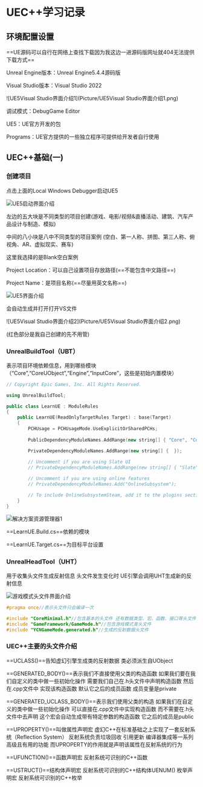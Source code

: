 # **UEC++学习记录**

## 环境配置设置

==UE源码可以自行在网络上查找下载因为我这边一进源码版网址就404无法提供下载方式==

Unreal Engine版本：Unreal Engine5.4.4源码版

Visual Studio版本：Visual Studio 2022

![UE5Visual Studio界面介绍1](Picture/UE5Visual Studio界面介绍1.png)

调试模式：DebugGame Editor

UE5：UE官方开发的包

Programs：UE官方提供的一些独立程序可提供给开发者自行使用

## UEC++基础(一)

### 创建项目

点击上面的Local Windows Debugger启动UE5

![UE5启动界面介绍](Picture/UE5启动界面介绍.png)

左边的五大块是不同类型的项目创建(游戏、电影/视频&直播活动、建筑、汽车产品设计与制造、模拟)

中间的八小块是八中不同类型的项目案例 (空白、第一人称、拼图、第三人称、俯视角、AR、虚拟现实、赛车)

这里我选择的是Blank空白案例

Project Location：可以自己设置项目存放路径(==不能包含中文路径==)

Project Name：是项目名称(==尽量用英文名称==)

![UE5界面介绍](Picture/UE5界面介绍.png)

会自动生成并打开打开VS文件

![UE5Visual Studio界面介绍2](Picture/UE5Visual Studio界面介绍2.png)

(红色部分是我自己创建的先不用管)

### UnrealBuildTool（UBT）

表示项目环境依赖信息，用到哪些模块（“Core”,“CoreUObject”,“Engine”,“InputCore”，这些是初始内置模块）

```C++
// Copyright Epic Games, Inc. All Rights Reserved.

using UnrealBuildTool;

public class LearnUE : ModuleRules
{
	public LearnUE(ReadOnlyTargetRules Target) : base(Target)
	{
		PCHUsage = PCHUsageMode.UseExplicitOrSharedPCHs;
	
		PublicDependencyModuleNames.AddRange(new string[] { "Core", "CoreUObject", "Engine", "InputCore", "EnhancedInput" });

		PrivateDependencyModuleNames.AddRange(new string[] {  });

		// Uncomment if you are using Slate UI
		// PrivateDependencyModuleNames.AddRange(new string[] { "Slate", "SlateCore" });
		
		// Uncomment if you are using online features
		// PrivateDependencyModuleNames.Add("OnlineSubsystem");

		// To include OnlineSubsystemSteam, add it to the plugins section in your uproject file with the Enabled attribute set to true
	}
}

```

![解决方案资源管理器1](Picture/解决方案资源管理器1.png)

==LearnUE.Build.cs==依赖的模块

==LearnUE.Target.cs==为目标平台设置

### UnrealHeadTool（UHT）

用于收集头文件生成反射信息 头文件发生变化时 UE引擎会调用UHT生成新的反射信息

![游戏模式头文件界面介绍](Picture/游戏模式头文件界面介绍.png)

```c++
#pragma once//表示头文件只会编译一次

#include "CoreMinimal.h"//包含基本的头文件 还有数据类型、宏、函数、接口等头文件
#include "GameFramework/GameMode.h"//包含游戏模式类头文件
#include "YCNGameMode.generated.h"//生成的反射数据头文件
```



### UEC++主要的头文件介绍

==UCLASS()==告知虚幻引擎生成类的反射数据 类必须派生自UObject

==GENERATED_BODY()==表示我们不直接使用父类的构造函数 如果我们要在我们自定义的类中做一些初始化操作 需要我们自己在.h头文件中声明构造函数 然后在.cpp文件中 实现该构造函数 默认它之后的成员函数 成员变量是private

==GENERATED_UCLASS_BODY()==表示我们使用父类的构造 如果我们在自定义的类中做一些初始化操作 可以直接在.cpp文件中实现构造函数 而不需要在.h头文件中去声明 这个宏会自动生成带有特定参数的构造函数 它之后的成员是public

==UPROPERTY()==叫做属性声明宏 虚幻C++在标准基础之上实现了一套反射系统（Reflection System） 反射系统负责垃圾回收 引用更新 编译器集成等一系列高级且有用的功能 而UPROPERTY的作用就是声明该属性在反射系统的行为

==UFUNCTION()==函数声明宏 反射系统可识别的C++函数

==USTRUCT()==结构体声明宏 反射系统可识别的C++结构体UENUM() 枚举声明宏 反射系统可识别的C++枚举

